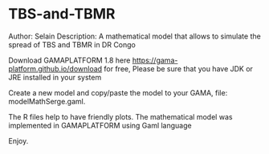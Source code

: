 # TBS-and-TBMR
Author: Selain
Description: A mathematical model that allows to simulate the spread of TBS and TBMR in DR Congo

Download GAMAPLATFORM 1.8 here https://gama-platform.github.io/download for free, Please be sure that you have JDK or JRE installed in your system

Create a new model and copy/paste the model to your GAMA, file: modelMathSerge.gaml.

The R files help to have friendly plots. The mathematical model was implemented in GAMAPLATFORM using Gaml language

Enjoy.



